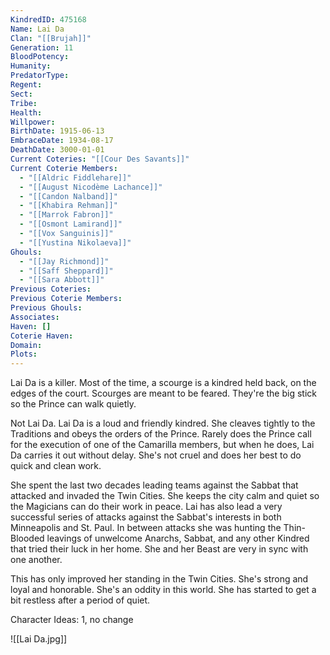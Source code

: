 ```yaml
---
KindredID: 475168
Name: Lai Da
Clan: "[[Brujah]]"
Generation: 11
BloodPotency: 
Humanity: 
PredatorType: 
Regent: 
Sect: 
Tribe: 
Health: 
Willpower: 
BirthDate: 1915-06-13
EmbraceDate: 1934-08-17
DeathDate: 3000-01-01
Current Coteries: "[[Cour Des Savants]]"
Current Coterie Members:
  - "[[Aldric Fiddlehare]]"
  - "[[August Nicodème Lachance]]"
  - "[[Candon Nalband]]"
  - "[[Khabira Rehman]]"
  - "[[Marrok Fabron]]"
  - "[[Osmont Lamirand]]"
  - "[[Vox Sanguinis]]"
  - "[[Yustina Nikolaeva]]"
Ghouls:
  - "[[Jay Richmond]]"
  - "[[Saff Sheppard]]"
  - "[[Sara Abbott]]"
Previous Coteries: 
Previous Coterie Members: 
Previous Ghouls: 
Associates: 
Haven: []
Coterie Haven: 
Domain: 
Plots:
---
```

Lai Da is a killer. Most of the time, a scourge is a kindred held back, on the edges of the court. Scourges are meant to be feared. They're the big stick so the Prince can walk quietly.

Not Lai Da. Lai Da is a loud and friendly kindred. She cleaves tightly to the Traditions and obeys the orders of the Prince. Rarely does the Prince call for the execution of one of the Camarilla members, but when he does, Lai Da carries it out without delay. She's not cruel and does her best to do quick and clean work. 

She spent the last two decades leading teams against the Sabbat that attacked and invaded the Twin Cities. She keeps the city calm and quiet so the Magicians can do their work in peace. Lai has also lead a very successful series of attacks against the Sabbat's interests in both Minneapolis and St. Paul. In between attacks she was hunting the Thin-Blooded leavings of unwelcome Anarchs, Sabbat, and any other Kindred that tried their luck in her home. She and her Beast are very in sync with one another.

This has only improved her standing in the Twin Cities. She's strong and loyal and honorable. She's an oddity in this world. She has started to get a bit restless after a period of quiet.

Character Ideas: 
1, no change

![[Lai Da.jpg]]